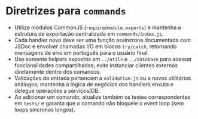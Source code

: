 # Diretrizes para `commands`

- Utilize módulos CommonJS (`require`/`module.exports`) e mantenha a estrutura de exportação centralizada em `commands/index.js`.
- Cada handler novo deve ser uma função assíncrona documentada com JSDoc e envolver chamadas I/O em blocos `try/catch`, retornando mensagens de erro em português para o usuário final.
- Use somente helpers expostos em `../utils` e `../database` para acessar funcionalidades compartilhadas; evite instanciar clientes externos diretamente dentro dos comandos.
- Validações de entrada pertencem a `validation.js` ou a novos utilitários análogos; mantenha a lógica de negócios dos handlers enxuta e delegue operações a serviços/DB.
- Ao adicionar um comando, atualize também os testes correspondentes em `tests/` e garanta que o comando não bloqueie o event loop (sem loops síncronos longos).
